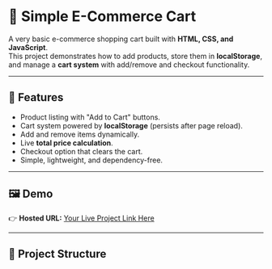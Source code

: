# 🛒 Simple E-Commerce Cart

A very basic e-commerce shopping cart built with **HTML, CSS, and JavaScript**.  
This project demonstrates how to add products, store them in **localStorage**, and manage a **cart system** with add/remove and checkout functionality.  

---

## 🚀 Features
- Product listing with "Add to Cart" buttons.
- Cart system powered by **localStorage** (persists after page reload).
- Add and remove items dynamically.
- Live **total price calculation**.
- Checkout option that clears the cart.
- Simple, lightweight, and dependency-free.

---

## 🖼️ Demo
👉 **Hosted URL:** [Your Live Project Link Here](#)  

---

## 📂 Project Structure
